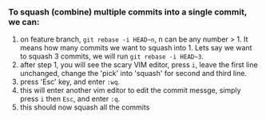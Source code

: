 ### To squash (combine) multiple commits into a single commit, we can:

1. on feature branch, `git rebase -i HEAD~n`, n can be any number > 1. It means how many commits we want to squash into 1. Lets say we want to squash 3 commits, we will run `git rebase -i HEAD~3`.
2. after step 1, you will see the scary VIM editor, press `i`, leave the first line unchanged, change the 'pick' into 'squash' for second and third line.
3. press 'Esc' key, and enter `:wq`.
4. this will enter another vim editor to edit the commit messge, simply press `i` then `Esc`, and enter `:q`.
5. this should now squash all the commits 